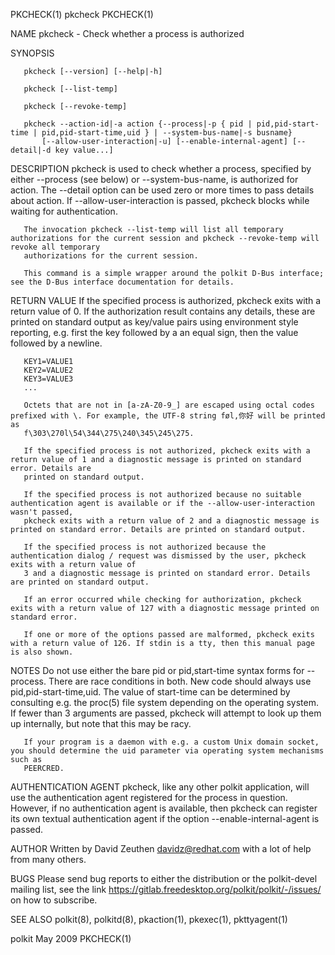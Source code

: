 PKCHECK(1)								    pkcheck								    PKCHECK(1)

NAME
       pkcheck - Check whether a process is authorized

SYNOPSIS

       pkcheck [--version] [--help|-h]

       pkcheck [--list-temp]

       pkcheck [--revoke-temp]

       pkcheck --action-id|-a action {--process|-p { pid | pid,pid-start-time | pid,pid-start-time,uid } | --system-bus-name|-s busname}
	       [--allow-user-interaction|-u] [--enable-internal-agent] [--detail|-d key value...]

DESCRIPTION
       pkcheck is used to check whether a process, specified by either --process (see below) or --system-bus-name, is authorized for action. The --detail
       option can be used zero or more times to pass details about action. If --allow-user-interaction is passed, pkcheck blocks while waiting for
       authentication.

       The invocation pkcheck --list-temp will list all temporary authorizations for the current session and pkcheck --revoke-temp will revoke all temporary
       authorizations for the current session.

       This command is a simple wrapper around the polkit D-Bus interface; see the D-Bus interface documentation for details.

RETURN VALUE
       If the specified process is authorized, pkcheck exits with a return value of 0. If the authorization result contains any details, these are printed on
       standard output as key/value pairs using environment style reporting, e.g. first the key followed by a an equal sign, then the value followed by a
       newline.

	   KEY1=VALUE1
	   KEY2=VALUE2
	   KEY3=VALUE3
	   ...

       Octets that are not in [a-zA-Z0-9_] are escaped using octal codes prefixed with \. For example, the UTF-8 string føl,你好 will be printed as
       f\303\270l\54\344\275\240\345\245\275.

       If the specified process is not authorized, pkcheck exits with a return value of 1 and a diagnostic message is printed on standard error. Details are
       printed on standard output.

       If the specified process is not authorized because no suitable authentication agent is available or if the --allow-user-interaction wasn't passed,
       pkcheck exits with a return value of 2 and a diagnostic message is printed on standard error. Details are printed on standard output.

       If the specified process is not authorized because the authentication dialog / request was dismissed by the user, pkcheck exits with a return value of
       3 and a diagnostic message is printed on standard error. Details are printed on standard output.

       If an error occurred while checking for authorization, pkcheck exits with a return value of 127 with a diagnostic message printed on standard error.

       If one or more of the options passed are malformed, pkcheck exits with a return value of 126. If stdin is a tty, then this manual page is also shown.

NOTES
       Do not use either the bare pid or pid,start-time syntax forms for --process. There are race conditions in both. New code should always use
       pid,pid-start-time,uid. The value of start-time can be determined by consulting e.g. the proc(5) file system depending on the operating system. If
       fewer than 3 arguments are passed, pkcheck will attempt to look up them up internally, but note that this may be racy.

       If your program is a daemon with e.g. a custom Unix domain socket, you should determine the uid parameter via operating system mechanisms such as
       PEERCRED.

AUTHENTICATION AGENT
       pkcheck, like any other polkit application, will use the authentication agent registered for the process in question. However, if no authentication
       agent is available, then pkcheck can register its own textual authentication agent if the option --enable-internal-agent is passed.

AUTHOR
       Written by David Zeuthen <davidz@redhat.com> with a lot of help from many others.

BUGS
       Please send bug reports to either the distribution or the polkit-devel mailing list, see the link
       https://gitlab.freedesktop.org/polkit/polkit/-/issues/ on how to subscribe.

SEE ALSO
       polkit(8), polkitd(8), pkaction(1), pkexec(1), pkttyagent(1)

polkit									   May 2009								    PKCHECK(1)
